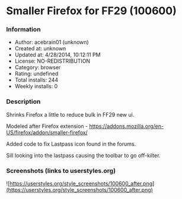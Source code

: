 # Smaller Firefox for FF29 (100600)

### Information
- Author: acebrain01 (unknown)
- Created at: unknown
- Updated at: 4/28/2014, 10:12:11 PM
- License: NO-REDISTRIBUTION
- Category: browser
- Rating: undefined
- Total installs: 244
- Weekly installs: 0


### Description
Shrinks Firefox a little to reduce bulk in FF29 new ui.

Modeled after Firefox extension - https://addons.mozilla.org/en-US/firefox/addon/smaller-firefox/

Added code to fix Lastpass icon found in the forums.

Sill looking into the lastpass causing the toolbar to go off-kilter.


### Screenshots (links to userstyles.org)
![https://userstyles.org/style_screenshots/100600_after.png](https://userstyles.org/style_screenshots/100600_after.png)


